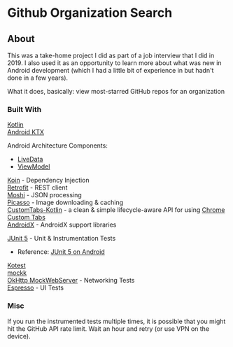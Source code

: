 # Github Organization Search

## About

This was a take-home project I did as part of a job interview that I did in 2019.
I also used it as an opportunity to learn more about what was new in Android development (which I had a little bit of experience in but hadn't done in a few years).  

What it does, basically: view most-starred GitHub repos for an organization

### Built With

[Kotlin](https://kotlinlang.org)  
[Android KTX](https://developer.android.com/kotlin/ktx.html)

Android Architecture Components:

- [LiveData](https://developer.android.com/topic/libraries/architecture/livedata)
- [ViewModel](https://developer.android.com/topic/libraries/architecture/viewmodel)

[Koin](https://start.insert-koin.io/) - Dependency Injection  
[Retrofit](https://square.github.io/retrofit/) - REST client  
[Moshi](https://github.com/square/moshi) - JSON processing  
[Picasso](https://square.github.io/picasso/) - Image downloading & caching  
[CustomTabs-Kotlin](https://github.com/saurabharora90/CustomTabs-Kotlin) - a clean & simple lifecycle-aware API for using [Chrome Custom Tabs](https://developer.chrome.com/multidevice/android/customtabs)  
[AndroidX](https://developer.android.com/jetpack/androidx) - AndroidX support libraries

[JUnit 5](https://junit.org/junit5/docs/current/user-guide/) - Unit & Instrumentation Tests

- Reference: [JUnit 5 on Android](https://www.lordcodes.com/articles/testing-on-android-using-junit-5)

[Kotest](https://github.com/kotest/kotest)  
[mockk](https://mockk.io/)  
[OkHttp MockWebServer](https://github.com/square/okhttp/tree/master/mockwebserver) - Networking Tests  
[Espresso](https://developer.android.com/training/testing/espresso) - UI Tests

### Misc

If you run the instrumented tests multiple times, it is possible that
you might hit the GitHub API rate limit. Wait an hour and retry (or use
VPN on the device).
